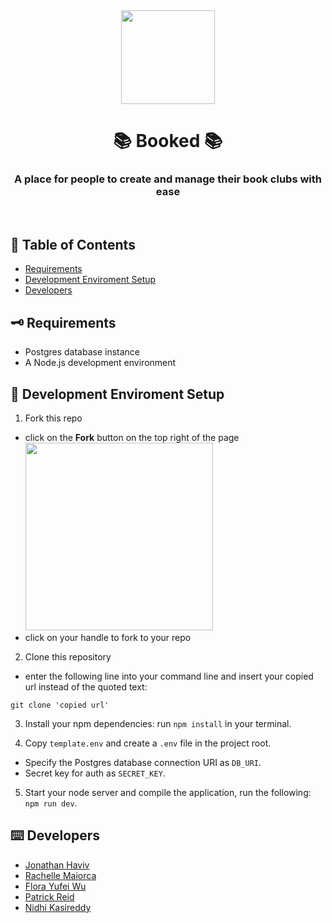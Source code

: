 <div align="center">
   <img width="150px" src="client/assets/Book.png"/>
   <h1>📚 Booked 📚</h1>
   <h3 align="center"> <strong>A place for people to create and manage their book clubs with ease</strong></h3>
   </div>
   
&nbsp;
## 🔎 Table of Contents

-   [Requirements](#requirements)
-   [Development Enviroment Setup](#setup)
-   [Developers](#developers)

## <a name="requirements"></a>🗝 Requirements

- Postgres database instance
- A Node.js development environment

## <a name="setup"></a>📍 Development Enviroment Setup

1. Fork this repo
  - click on the **Fork** button on the top right of the page
    <br><img src="https://www.earthdatascience.org/images/earth-analytics/git-version-control/githubguides-bootcamp-fork.png" width="300px"></img>  
  - click on your handle to fork to your repo

2. Clone this repository

- enter the following line into your command line and insert your copied url instead of the quoted text:
```
git clone 'copied url'
```
3. Install your npm dependencies: run `npm install` in your terminal.

4. Copy `template.env` and create a `.env` file in the project root.
- Specify the Postgres database connection URI as `DB_URI`.
- Secret key for auth as `SECRET_KEY`.

5. Start your node server and compile the application, run the following: `npm run dev`.

## <a name="developers"></a>⌨️ Developers
-   [Jonathan Haviv](https://github.com/jonathanhaviv)
-   [Rachelle Maiorca](https://github.com/rmaiorca)
-   [Flora Yufei Wu](https://github.com/feiw101)
-   [Patrick Reid](https://github.com/flyingwolf1701)
-   [Nidhi Kasireddy](https://github.com/nidhikay)

